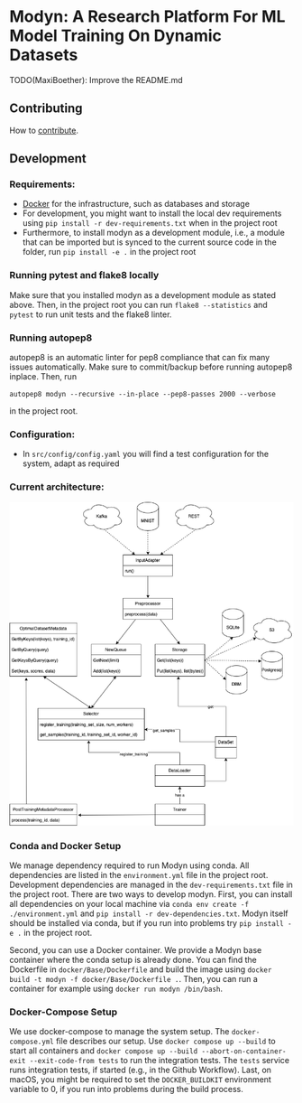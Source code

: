 # Modyn: A Research Platform For ML Model Training On Dynamic Datasets

TODO(MaxiBoether): Improve the README.md

## Contributing

How to [contribute](CONTRIBUTING.md).

## Development 

### Requirements:
- [Docker](https://docs.docker.com/get-docker/) for the infrastructure, such as databases and storage
- For development, you might want to install the local dev requirements using `pip install -r dev-requirements.txt` when in the project root
- Furthermore, to install modyn as a development module, i.e., a module that can be imported but is synced to the current source code in the folder, run `pip install -e .` in the project root

### Running pytest and flake8 locally

Make sure that you installed modyn as a development module as stated above. Then, in the project root you can run `flake8 --statistics` and `pytest` to run unit tests and the flake8 linter.

### Running autopep8

autopep8 is an automatic linter for pep8 compliance that can fix many issues automatically. Make sure to commit/backup before running autopep8 inplace. Then, run
```
autopep8 modyn --recursive --in-place --pep8-passes 2000 --verbose
```
in the project root.

### Configuration:
- In `src/config/config.yaml` you will find a test configuration for the system, adapt as required

### Current architecture:

![Current architecture diagram](docs/images/Architecture.png)

### Conda and Docker Setup
We manage dependency required to run Modyn using conda. All dependencies are listed in the `environment.yml` file in the project root.
Development dependencies are managed in the `dev-requirements.txt` file in the project root.
There are two ways to develop modyn.
First, you can install all dependencies on your local machine via `conda env create -f ./environment.yml` and `pip install -r dev-dependencies.txt`. Modyn itself should be installed via conda, but if you run into problems try `pip install -e .` in the project root.

Second, you can use a Docker container. We provide a Modyn base container where the conda setup is already done. You can find the Dockerfile in `docker/Base/Dockerfile` and build the image using `docker build -t modyn -f docker/Base/Dockerfile .`. Then, you can run a container for example using `docker run modyn /bin/bash`.

### Docker-Compose Setup
We use docker-compose to manage the system setup.
The `docker-compose.yml` file describes our setup. 
Use `docker compose up --build` to start all containers and `docker compose up --build --abort-on-container-exit --exit-code-from tests` to run the integration tests.
The `tests` service runs integration tests, if started (e.g., in the Github Workflow).
Last, on macOS, you might be required to set the `DOCKER_BUILDKIT` environment variable to 0, if you run into problems during the build process.